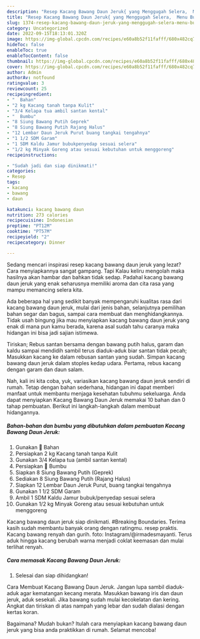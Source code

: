 ```yaml
---
description: "Resep Kacang Bawang Daun Jeruk{ yang Menggugah Selera,  Menu Buat lebaran"
title: "Resep Kacang Bawang Daun Jeruk{ yang Menggugah Selera,  Menu Buat lebaran"
slug: 1374-resep-kacang-bawang-daun-jeruk-yang-menggugah-selera-menu-buat-lebaran
category: Uncategorized
date: 2022-09-15T18:13:01.320Z
image: https://img-global.cpcdn.com/recipes/e60a8b52f11fafff/680x482cq70/kacang-bawang-daun-jeruk-foto-resep-utama.jpg
hideToc: false
enableToc: true
enableTocContent: false
thumbnail: https://img-global.cpcdn.com/recipes/e60a8b52f11fafff/680x482cq70/kacang-bawang-daun-jeruk-foto-resep-utama.jpg
cover: https://img-global.cpcdn.com/recipes/e60a8b52f11fafff/680x482cq70/kacang-bawang-daun-jeruk-foto-resep-utama.jpg
author: Admin
authorAv: notfound
ratingvalue: 3
reviewcount: 25
recipeingredient:
- "  Bahan"
- "2 kg Kacang tanah tanpa Kulit"
- "3/4 Kelapa tua ambil santan kental"
- "  Bumbu"
- "8 Siung Bawang Putih Geprek"
- "8 Siung Bawang Putih Rajang Halus"
- "12 Lembar Daun Jeruk Purut buang tangkai tengahnya"
- "1 1/2 SDM Garam"
- "1 SDM Kaldu Jamur bubukpenyedap sesuai selera"
- "1/2 kg Minyak Goreng atau sesuai kebutuhan untuk menggoreng"
recipeinstructions:

- "Sudah jadi dan siap dinikmati!"
categories:
- Resep
tags:
- kacang
- bawang
- daun

katakunci: kacang bawang daun 
nutrition: 273 calories
recipecuisine: Indonesian
preptime: "PT12M"
cooktime: "PT57M"
recipeyield: "2"
recipecategory: Dinner

---
```



Sedang mencari inspirasi resep kacang bawang daun jeruk yang lezat? Cara menyiapkannya sangat gampang. Tapi Kalau keliru mengolah maka hasilnya akan hambar dan bahkan tidak sedap. Padahal kacang bawang daun jeruk yang enak seharusnya memiliki aroma dan cita rasa yang mampu memancing selera kita.


Ada beberapa hal yang sedikit banyak mempengaruhi kualitas rasa dari kacang bawang daun jeruk, mulai dari jenis bahan, selanjutnya pemilihan bahan segar dan bagus, sampai cara membuat dan menghidangkannya. Tidak usah bingung jika mau menyiapkan kacang bawang daun jeruk yang enak di mana pun kamu berada, karena asal sudah tahu caranya maka hidangan ini bisa jadi sajian istimewa.

Tiriskan; Rebus santan bersama dengan bawang putih halus, garam dan kaldu sampai mendidih sambil terus diaduk-aduk biar santan tidak pecah; Masukkan kacang ke dalam rebusan santan yang sudah. Simpan kacang bawang daun jeruk dalam stoples kedap udara. Pertama, rebus kacang dengan garam dan daun salam.


Nah, kali ini kita coba, yuk, variasikan kacang bawang daun jeruk sendiri di rumah. Tetap dengan bahan sederhana, hidangan ini dapat memberi manfaat untuk membantu menjaga kesehatan tubuhmu sekeluarga. Anda dapat menyiapkan Kacang Bawang Daun Jeruk memakai 10 bahan dan 0 tahap pembuatan. Berikut ini langkah-langkah dalam membuat hidangannya.

<!--inarticleads1-->

##### Bahan-bahan dan bumbu yang dibutuhkan dalam pembuatan Kacang Bawang Daun Jeruk:

1. Gunakan  📝 Bahan
1. Persiapkan 2 kg Kacang tanah tanpa Kulit
1. Gunakan 3/4 Kelapa tua (ambil santan kental)
1. Persiapkan  📝 Bumbu
1. Siapkan 8 Siung Bawang Putih (Geprek)
1. Sediakan 8 Siung Bawang Putih (Rajang Halus)
1. Siapkan 12 Lembar Daun Jeruk Purut, buang tangkai tengahnya
1. Gunakan 1 1/2 SDM Garam
1. Ambil 1 SDM Kaldu Jamur bubuk/penyedap sesuai selera
1. Gunakan 1/2 kg Minyak Goreng atau sesuai kebutuhan untuk menggoreng


Kacang bawang daun jeruk siap dinikmati. #Breaking Boundaries. Terima kasih sudah membantu banyak orang dengan ratingmu. resep praktis. Kacang bawang renyah dan gurih. foto: Instagram/@irmadesmayanti. Terus aduk hingga kacang berubah warna menjadi coklat keemasan dan mulai terlihat renyah. 

<!--inarticleads2-->

##### Cara memasak Kacang Bawang Daun Jeruk:


1. Selesai dan siap dihidangkan!

Cara Membuat Kacang Bawang Daun Jeruk. Jangan lupa sambil diaduk-aduk agar kematangan kecang merata. Masukkan bawang iris dan daun jeruk, aduk sesekali. Jika bawang sudah mulai kecokelatan dan kering. Angkat dan tiriskan di atas nampah yang lebar dan sudah dialasi dengan kertas koran. 

Bagaimana? Mudah bukan? Itulah cara menyiapkan kacang bawang daun jeruk yang bisa anda praktikkan di rumah. Selamat mencoba!
